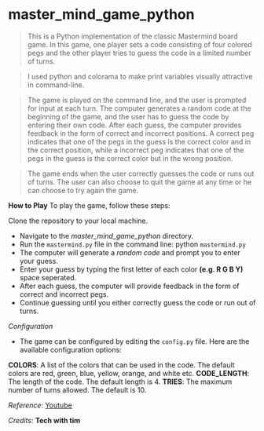 # master_mind_game_python

>This is a Python implementation of the classic Mastermind board game. In this game, one player sets a code consisting of four colored pegs and the other player tries to guess the code in a limited number of turns.

>I used python and colorama to make print variables visually attractive in command-line.

>The game is played on the command line, and the user is prompted for input at each turn. The computer generates a random code at the beginning of the game, and the user has to guess the code by entering their own code. After each guess, the computer provides feedback in the form of correct and incorrect positions. A correct peg indicates that one of the pegs in the guess is the correct color and in the correct position, while a incorrect peg indicates that one of the pegs in the guess is the correct color but in the wrong position.

>The game ends when the user correctly guesses the code or runs out of turns. The user can also choose to quit the game at any time or he can choose to try again the game.

**How to Play**
To play the game, follow these steps:

Clone the repository to your local machine.

* Navigate to the *master_mind_game_python* directory.
* Run the `mastermind.py` file in the command line: python `mastermind.py`
* The computer will generate a *random code* and prompt you to enter your guess.
* Enter your guess by typing the first letter of each color **(e.g. R G B Y)** space seperated.
* After each guess, the computer will provide feedback in the form of correct and incorrect pegs.
* Continue guessing until you either correctly guess the code or run out of turns.

*Configuration*
* The game can be configured by editing the `config.py` file. Here are the available configuration options:

**COLORS**: A list of the colors that can be used in the code. The default colors are red, green, blue, yellow, orange, and white etc.
**CODE_LENGTH**: The length of the code. The default length is 4.
**TRIES**: The maximum number of turns allowed. The default is 10.


*Reference*: [Youtube](https://www.youtube.com/watch?v=sP-gFDreaQ4&t=859s)

*Credits*: **Tech with tim**
